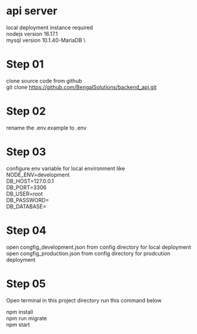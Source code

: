 #  api server
local deployment instance required  \
nodejs version 16.17.1 \
mysql version 10.1.40-MariaDB \


Step 01
====================================
clone source code from github \
git clone https://github.com/BengalSolutions/backend_api.git

Step 02
====================================
rename the .env.example to .env

Step 03
====================================
configure env variable for local environment like \
NODE_ENV=development \
DB_HOST=127.0.0.1 \
DB_PORT=3306 \
DB_USER=root \
DB_PASSWORD= \
DB_DATABASE= 

Step 04
====================================
open congfig_development.json from config directory for local deployment <br />
open congfig_production.json from config directory for prodcution deployment <br />

Step 05
====================================
Open terminal in this project directory
run this command below

npm install <br />
npm run migrate <br />
npm start <br />







